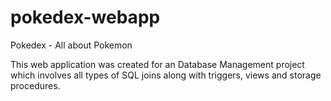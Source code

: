 # pokedex-webapp
Pokedex - All about Pokemon

This web application was created for an Database Management project which involves all types of SQL joins along with triggers, views and storage procedures.

